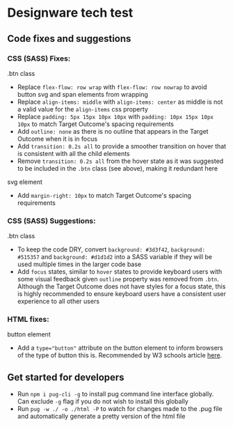 # Designware tech test

## Code fixes and suggestions

### CSS (SASS) Fixes:

.btn class

- Replace `flex-flow: row wrap` with `flex-flow: row nowrap` to avoid button svg and span elements from wrapping
- Replace `align-items: middle` with `align-items: center` as middle is not a valid value for the `align-items` css property
- Replace `padding: 5px 15px 10px 10px` with `padding: 10px 15px 10px 10px` to match Target Outcome's spacing requirements
- Add `outline: none` as there is no outline that appears in the Target Outcome when it is in focus
- Add `transition: 0.2s all` to provide a smoother transition on hover that is consistent with all the child elements
- Remove `transition: 0.2s all` from the hover state as it was suggested to be included in the `.btn` class (see above), making it redundant here

svg element

- Add `margin-right: 10px` to match Target Outcome's spacing requirements

### CSS (SASS) Suggestions:

.btn class

- To keep the code DRY, convert `background: #3d3f42`, `background: #515357` and `background: #d1d1d2` into a SASS variable if they will be used multiple times in the larger code base
- Add `focus` states, similar to `hover` states to provide keyboard users with some visual feedback given `outline` property was removed from `.btn`. Although the Target Outcome does not have styles for a focus state, this is highly recommended to ensure keyboard users have a consistent user experience to all other users

### HTML fixes:

button element

- Add a `type="button"` attribute on the button element to inform browsers of the type of button this is. Recommended by W3 schools article [here](https://www.w3schools.com/tags/tag_button.asp).

## Get started for developers

- Run `npm i pug-cli -g` to install pug command line interface globally. Can exclude `-g` flag if you do not wish to install this globally
- Run `pug -w ./ -o ./html -P` to watch for changes made to the .pug file and automatically generate a pretty version of the html file
